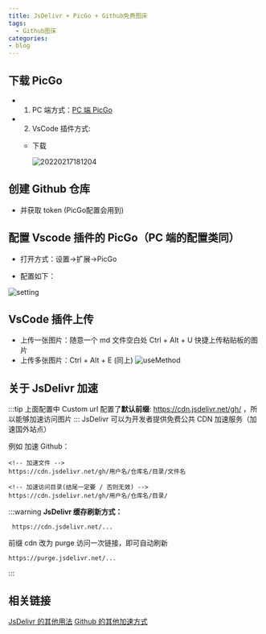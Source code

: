 ```yaml
---
title: JsDelivr + PicGo + Github免费图床
tags:
  - Github图床
categories:
- blog
---
```


## 下载 PicGo

- 1. PC 端方式：[PC 端 PicGo](https://github.com/Molunerfinn/PicGo/releases)
- 2. VsCode 插件方式:

  - 下载

    ![20220217181204](https://raw.staticdn.net/dreamChaser-lcc/typora-cloudImages/master/blog/wallpaper/20220217181204.png)

## 创建 Github 仓库

- 并获取 token (PicGo配置会用到)

## 配置 Vscode 插件的 PicGo（PC 端的配置类同）

- 打开方式：设置->扩展->PicGo

- 配置如下：

![setting](https://raw.staticdn.net/dreamChaser-lcc/typora-cloudImages/master/blog/Picgo/setting.png)

## VsCode 插件上传

- 上传一张图片：随意一个 md 文件空白处 Ctrl + Alt + U 快捷上传粘贴板的图片
- 上传多张图片：Ctrl + Alt + E (同上)
  ![useMethod](https://raw.staticdn.net/dreamChaser-lcc/typora-cloudImages/master/blog/Picgo/useMethod.png)

## 关于 JsDelivr 加速

:::tip
上面配置中 Custom url 配置了**默认前缀**: https://cdn.jsdelivr.net/gh/ ，所以能够加速访问图片
:::
JsDelivr 可以为开发者提供免费公共 CDN 加速服务（加速国外站点）

例如 加速 Github：

```
<!-- 加速文件 -->
https://cdn.jsdelivr.net/gh/用户名/仓库名/目录/文件名

<!-- 加速访问目录(结尾一定要 / 否则无效) -->
https://cdn.jsdelivr.net/gh/用户名/仓库名/目录/

```

:::warning
**JsDelivr 缓存刷新方式：**

```
 https://cdn.jsdelivr.net/...
```

前缀 cdn 改为 purge 访问一次链接，即可自动刷新

```
https://purge.jsdelivr.net/...
```

:::

## 相关链接

[JsDelivr 的其他用法](https://www.jsdelivr.com/features)
[Github 的其他加速方式](https://blog.csdn.net/weixin_41668084/article/details/121133922)